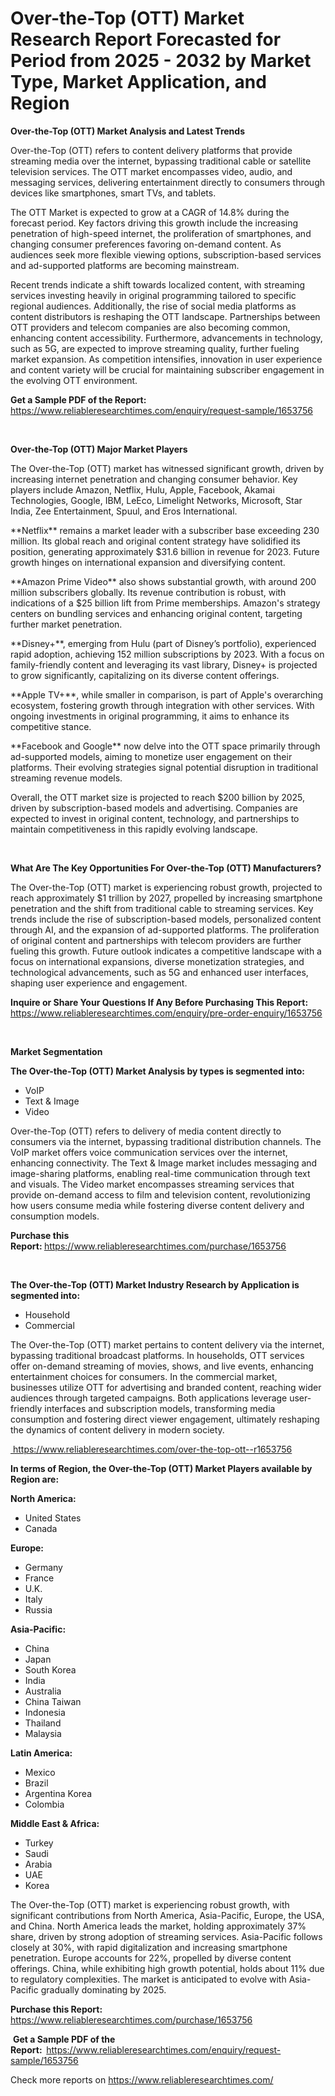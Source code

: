 <p><h1>Over-the-Top (OTT) Market Research Report Forecasted for Period from 2025 -  2032 by Market Type, Market Application, and Region</h1></p><p><strong>Over-the-Top (OTT) Market Analysis and Latest Trends</strong></p>
<p><p>Over-the-Top (OTT) refers to content delivery platforms that provide streaming media over the internet, bypassing traditional cable or satellite television services. The OTT market encompasses video, audio, and messaging services, delivering entertainment directly to consumers through devices like smartphones, smart TVs, and tablets.</p><p>The OTT Market is expected to grow at a CAGR of 14.8% during the forecast period. Key factors driving this growth include the increasing penetration of high-speed internet, the proliferation of smartphones, and changing consumer preferences favoring on-demand content. As audiences seek more flexible viewing options, subscription-based services and ad-supported platforms are becoming mainstream.</p><p>Recent trends indicate a shift towards localized content, with streaming services investing heavily in original programming tailored to specific regional audiences. Additionally, the rise of social media platforms as content distributors is reshaping the OTT landscape. Partnerships between OTT providers and telecom companies are also becoming common, enhancing content accessibility. Furthermore, advancements in technology, such as 5G, are expected to improve streaming quality, further fueling market expansion. As competition intensifies, innovation in user experience and content variety will be crucial for maintaining subscriber engagement in the evolving OTT environment.</p></p>
<p><strong>Get a Sample PDF of the Report:&nbsp;</strong> <a href="https://www.reliableresearchtimes.com/enquiry/request-sample/1653756?utm_campaign=2609&utm_medium=2&utm_source=Github&utm_content=ia&utm_term=23032025&utm_id=over-the-top-ott">https://www.reliableresearchtimes.com/enquiry/request-sample/1653756</a></p>
<p>&nbsp;</p>
<p><strong>Over-the-Top (OTT) Major Market Players</strong></p>
<p><p>The Over-the-Top (OTT) market has witnessed significant growth, driven by increasing internet penetration and changing consumer behavior. Key players include Amazon, Netflix, Hulu, Apple, Facebook, Akamai Technologies, Google, IBM, LeEco, Limelight Networks, Microsoft, Star India, Zee Entertainment, Spuul, and Eros International.</p><p>**Netflix** remains a market leader with a subscriber base exceeding 230 million. Its global reach and original content strategy have solidified its position, generating approximately $31.6 billion in revenue for 2023. Future growth hinges on international expansion and diversifying content.</p><p>**Amazon Prime Video** also shows substantial growth, with around 200 million subscribers globally. Its revenue contribution is robust, with indications of a $25 billion lift from Prime memberships. Amazon's strategy centers on bundling services and enhancing original content, targeting further market penetration.</p><p>**Disney+**, emerging from Hulu (part of Disney’s portfolio), experienced rapid adoption, achieving 152 million subscriptions by 2023. With a focus on family-friendly content and leveraging its vast library, Disney+ is projected to grow significantly, capitalizing on its diverse content offerings.</p><p>**Apple TV+**, while smaller in comparison, is part of Apple's overarching ecosystem, fostering growth through integration with other services. With ongoing investments in original programming, it aims to enhance its competitive stance.</p><p>**Facebook and Google** now delve into the OTT space primarily through ad-supported models, aiming to monetize user engagement on their platforms. Their evolving strategies signal potential disruption in traditional streaming revenue models.</p><p>Overall, the OTT market size is projected to reach $200 billion by 2025, driven by subscription-based models and advertising. Companies are expected to invest in original content, technology, and partnerships to maintain competitiveness in this rapidly evolving landscape.</p></p>
<p>&nbsp;</p>
<p><strong>What Are The Key Opportunities For Over-the-Top (OTT) Manufacturers?</strong></p>
<p><p>The Over-the-Top (OTT) market is experiencing robust growth, projected to reach approximately $1 trillion by 2027, propelled by increasing smartphone penetration and the shift from traditional cable to streaming services. Key trends include the rise of subscription-based models, personalized content through AI, and the expansion of ad-supported platforms. The proliferation of original content and partnerships with telecom providers are further fueling this growth. Future outlook indicates a competitive landscape with a focus on international expansions, diverse monetization strategies, and technological advancements, such as 5G and enhanced user interfaces, shaping user experience and engagement.</p></p>
<p><strong>Inquire or Share Your Questions If Any Before Purchasing This Report:</strong> <a href="https://www.reliableresearchtimes.com/enquiry/pre-order-enquiry/1653756?utm_campaign=2609&utm_medium=2&utm_source=Github&utm_content=ia&utm_term=23032025&utm_id=over-the-top-ott">https://www.reliableresearchtimes.com/enquiry/pre-order-enquiry/1653756</a></p>
<p>&nbsp;</p>
<p><strong>Market Segmentation</strong></p>
<p><strong>The Over-the-Top (OTT) Market Analysis by types is segmented into:</strong></p>
<p><ul><li>VoIP</li><li>Text & Image</li><li>Video</li></ul></p>
<p><p>Over-the-Top (OTT) refers to delivery of media content directly to consumers via the internet, bypassing traditional distribution channels. The VoIP market offers voice communication services over the internet, enhancing connectivity. The Text & Image market includes messaging and image-sharing platforms, enabling real-time communication through text and visuals. The Video market encompasses streaming services that provide on-demand access to film and television content, revolutionizing how users consume media while fostering diverse content delivery and consumption models.</p></p>
<p><strong>Purchase this Report:&nbsp;</strong><a href="https://www.reliableresearchtimes.com/purchase/1653756?utm_campaign=2609&utm_medium=2&utm_source=Github&utm_content=ia&utm_term=23032025&utm_id=over-the-top-ott">https://www.reliableresearchtimes.com/purchase/1653756</a></p>
<p>&nbsp;</p>
<p><strong>The Over-the-Top (OTT) Market Industry Research by Application is segmented into:</strong></p>
<p><ul><li>Household</li><li>Commercial</li></ul></p>
<p><p>The Over-the-Top (OTT) market pertains to content delivery via the internet, bypassing traditional broadcast platforms. In households, OTT services offer on-demand streaming of movies, shows, and live events, enhancing entertainment choices for consumers. In the commercial market, businesses utilize OTT for advertising and branded content, reaching wider audiences through targeted campaigns. Both applications leverage user-friendly interfaces and subscription models, transforming media consumption and fostering direct viewer engagement, ultimately reshaping the dynamics of content delivery in modern society.</p></p>
<p><a href="https://www.reliableresearchtimes.com/over-the-top-ott--r1653756?utm_campaign=2609&utm_medium=2&utm_source=Github&utm_content=ia&utm_term=23032025&utm_id=over-the-top-ott">&nbsp;https://www.reliableresearchtimes.com/over-the-top-ott--r1653756</a></p>
<p><strong>In terms of Region, the Over-the-Top (OTT) Market Players available by Region are:</strong></p>
<p>
    <p> <strong> North America: </strong>
        <ul>
            <li>United States</li>
            <li>Canada</li>
        </ul>
        </p> 
    <p> <strong> Europe: </strong>
        <ul>
            <li>Germany</li>
            <li>France</li>
            <li>U.K.</li>
            <li>Italy</li>
            <li>Russia</li>
        </ul>
        </p> 
    <p> <strong> Asia-Pacific: </strong>
        <ul>
            <li>China</li>
            <li>Japan</li>
            <li>South Korea</li>
            <li>India</li>
            <li>Australia</li>
            <li>China Taiwan</li>
            <li>Indonesia</li>
            <li>Thailand</li>
            <li>Malaysia</li>
        </ul>
        </p> 
    <p> <strong> Latin America: </strong>
        <ul>
            <li>Mexico</li>
            <li>Brazil</li>
            <li>Argentina Korea</li>
            <li>Colombia</li>
        </ul>
        </p> 
    <p> <strong> Middle East & Africa: </strong>
        <ul>
            <li>Turkey</li>
            <li>Saudi</li>
            <li>Arabia</li>
            <li>UAE</li>
            <li>Korea</li>
        </ul>
    </p>
    </p>
<p><p>The Over-the-Top (OTT) market is experiencing robust growth, with significant contributions from North America, Asia-Pacific, Europe, the USA, and China. North America leads the market, holding approximately 37% share, driven by strong adoption of streaming services. Asia-Pacific follows closely at 30%, with rapid digitalization and increasing smartphone penetration. Europe accounts for 22%, propelled by diverse content offerings. China, while exhibiting high growth potential, holds about 11% due to regulatory complexities. The market is anticipated to evolve with Asia-Pacific gradually dominating by 2025.</p></p>
<p><strong>Purchase this Report: </strong><a href="https://www.reliableresearchtimes.com/purchase/1653756?utm_campaign=2609&utm_medium=2&utm_source=Github&utm_content=ia&utm_term=23032025&utm_id=over-the-top-ott">https://www.reliableresearchtimes.com/purchase/1653756</a></p>
<p>&nbsp;<strong>Get a Sample PDF of the Report:&nbsp;&nbsp;</strong><a href="https://www.reliableresearchtimes.com/enquiry/request-sample/1653756?utm_campaign=2609&utm_medium=2&utm_source=Github&utm_content=ia&utm_term=23032025&utm_id=over-the-top-ott">https://www.reliableresearchtimes.com/enquiry/request-sample/1653756</a></p>
<p><strong></strong></p>
<p>Check more reports on <a href="https://www.reliableresearchtimes.com/?utm_campaign=2609&utm_medium=2&utm_source=Github&utm_content=ia&utm_term=23032025&utm_id=over-the-top-ott">https://www.reliableresearchtimes.com/</a></p>